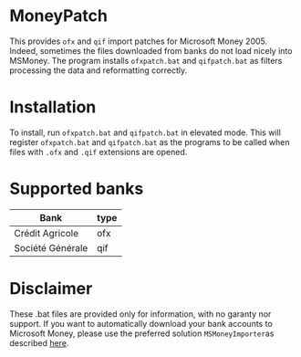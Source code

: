 # MoneyPatch
This provides `ofx` and `qif` import patches for Microsoft Money 2005. Indeed, sometimes the files downloaded from banks do not load nicely into MSMoney. The program installs `ofxpatch.bat` and `qifpatch.bat` as filters processing the data and reformatting correctly. 

# Installation
To install, run `ofxpatch.bat` and `qifpatch.bat` in elevated mode. This will register `ofxpatch.bat` and `qifpatch.bat` as the programs to be called when files with `.ofx` and `.qif` extensions are opened.

# Supported banks

Bank | type
---- | ----
Crédit Agricole | ofx
Société Générale | qif


# Disclaimer
These .bat files are provided only for information, with no garanty nor support. 
If you want to automatically download your bank accounts to Microsoft Money, please use the preferred solution `MSMoneyImporter`as described [here](https://github.com/bchabrier/MSMoneyImporter).
